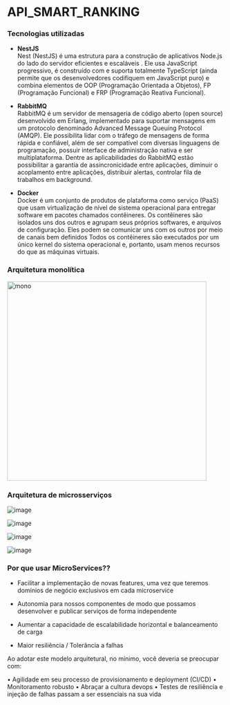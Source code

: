 # API_SMART_RANKING

### Tecnologias utilizadas 
- **NestJS** </br>
Nest (NestJS) é uma estrutura para a construção de aplicativos Node.js do lado do servidor eficientes e escaláveis . Ele usa JavaScript progressivo, é construído com e suporta totalmente TypeScript (ainda permite que os desenvolvedores codifiquem em JavaScript puro) e combina elementos de OOP (Programação Orientada a Objetos), FP (Programação Funcional) e FRP (Programação Reativa Funcional).

 - **RabbitMQ** </br>
  RabbitMQ é um servidor de mensageria de código aberto (open source) desenvolvido em Erlang, implementado para suportar mensagens em um protocolo denominado Advanced Message Queuing Protocol (AMQP). Ele possibilita lidar com o tráfego de mensagens de forma rápida e confiável, além de ser compatível com diversas linguagens de programação, possuir interface de administração nativa e ser multiplataforma.
Dentre as aplicabilidades do RabbitMQ estão possibilitar a garantia de assincronicidade entre aplicações, diminuir o acoplamento entre aplicações, distribuir alertas, controlar fila de trabalhos em background.

 - **Docker** </br>
 Docker é um conjunto de produtos de plataforma como serviço (PaaS) que usam virtualização de nível de sistema operacional para entregar software em pacotes chamados contêineres. Os contêineres são isolados uns dos outros e agrupam seus próprios softwares,  e arquivos de configuração. Eles podem se comunicar uns com os outros por meio de canais bem definidos Todos os contêineres são executados por um único kernel do sistema operacional e, portanto, usam menos recursos do que as máquinas virtuais.
 
###  Arquitetura  monolítica

<img width="461" alt="mono" src="https://user-images.githubusercontent.com/31168253/120840761-03122900-c541-11eb-8265-e1f7ba7e18b2.png">

### Arquitetura de microsserviços

![image](https://user-images.githubusercontent.com/31168253/120841017-5ab09480-c541-11eb-8f76-e3fa69c130d9.png)

![image](https://user-images.githubusercontent.com/31168253/120841303-b7ac4a80-c541-11eb-83d2-465a12860280.png)

![image](https://user-images.githubusercontent.com/31168253/120841365-cabf1a80-c541-11eb-891e-0cd51c2f55ea.png)

![image](https://user-images.githubusercontent.com/31168253/120841478-ec200680-c541-11eb-8498-286e06411f23.png)

### Por que usar MicroServices??
 - Facilitar a implementação de novas features, uma vez que teremos domínios de negócio exclusivos em cada microservice
 
 - Autonomia para nossos componentes de modo que possamos desenvolver e publicar serviços de forma independente
 
 - Aumentar a capacidade de escalabilidade horizontal e balanceamento de carga
 
 - Maior resiliência / Tolerância a falhas

Ao adotar este modelo arquitetural, no mínimo, você deveria se preocupar com: 

• Agilidade em seu processo de provisionamento e deployment (CI/CD) • Monitoramento robusto 
• Abraçar a cultura devops 
• Testes de resiliência e injeção de falhas passam a ser essenciais na sua vida
